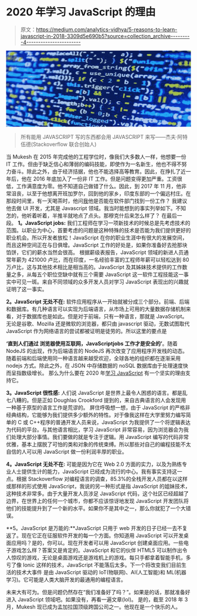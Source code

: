 # 2020 年学习 JavaScript 的理由

> 原文：<https://medium.com/analytics-vidhya/5-reasons-to-learn-javascript-in-2018-3309d5e690b5?source=collection_archive---------4----------------------->

![](img/997091274d1f0782634138f82f9ac95e.png)

> 所有能用 JAVASCRIPT 写的东西都会用 JAVASCRIPT 来写——杰夫·阿特伍德(Stackoverflow 联合创始人)

当 Mukesh 在 2015 年完成他的工程学位时，像我们大多数人一样，他想要一份 IT 工作。但由于缺乏信心和薄弱的编码技能，即使作为一名新生，他也不得不努力奋斗。除此之外，由于经济拮据，他也不能选择高等教育。因此，在挣扎了近一年后，他在 2016 年底加入了一份非 IT 工作。但是问题变得更加严重。工资很低，工作满意度为零。他不知道自己做错了什么。因此，到 2017 年 11 月，他非常沮丧，以至于他想离开班加罗尔，回到他的家乡，印度东部的一个偏远村庄。在那段时间里，有一天喝茶时，他问[我](http://imsatya.com)他是否能在软件部门找到一份工作？
我建议他去做 UI 开发，尤其是 Javascript 领域。我当时能想到的事实列举如下。不知怎的，他听着听着，半推半就地点了点头。那穆克什后来怎么样了？
在最后一段。
**1。JavaScript jobs:**
我们工程师在学习一项新技术的时候总是先考虑技术的范围。以职业为中心，首要考虑的问题是这种特殊的技术是否能为我们提供更好的职业机会。所以开发者放松！JavaScript 在你的职业生涯中有很大的发展空间，而且这种空间正在与日俱增。JavaScript 工作的好处是，如果你准备好去抢那块馅饼，它们的薪水当然会很高。
根据薪级表报告，JavaScript 领域的新进人员通常年薪为 421000 卢比，而在印度，一名经验丰富的工程师年薪可以轻松达到 80 万卢比，这与其他技术相比是相当高的。JavaScript 及其姊妹技术提供的工作数量之多，从每五个职位空缺中就有三个需要 JavaScript 这一软件工程技能这一事实中可见一斑。来自不同领域的众多开发人员对学习 JavaScript 表现出的兴趣就证明了这一事实。

**2。JavaScript 无处不在:**
软件应用程序从一开始就被分成三个部分。前端、后端和数据库。有几种语言可以实现为后端语言，从市场上可用的大量数据存储机制来看，对于数据库也是如此。但是对于前端，只有一种语言，那就是 JavaScript。无论是谷歌、Mozilla 还是微软的浏览器，都只由 javascript 驱动，无数试图取代 JavaScript 作为网络语言的尝试都被证明是徒劳的。所以这里的要点是

**‘直到人们通过
浏览器使用互联网，JavaScriptjobs 工作才是安全的’**。随着 NodeJS 的出现，作为后端语言的 NodeJS 再次改变了应用程序开发栈的动态。随着前端和后端使用同一种语言越来越受欢迎，全球各地的组织都在逐渐采用 nodejs 方式。除此之外，在 JSON 中存储数据的 noSQL 数据库由于处理速度快而呈指数级增长。
那么为什么要在 2020 年[学习 JavaScript](http://imsatya.com) 有一个坚实的理由支持它。

**3。JavaScript 很性感:**
人们说 JavaScript 是世界上最令人困惑的语言。都是乱七八糟的。但是正如 Doughlas Crookford 提到的，来自古典语言的人会发现用一种基于原型的语言工作是荒谬的。
屏住呼吸想一想，由于 JavaScript 的严格非经典结构，它能够为我们提供多少额外的特性。对于像我这样在大学里努力编写简单的 C 或 C++程序的普通开发人员来说，JavaScript 为我提供了一个将逻辑表达为代码的平台。与其他语言相比，学习 JavaScript 非常容易，因为浏览器会为我们处理大部分事情。我们要做的就是专注于逻辑。用 JavaScript 编写的代码非常优雅，基本上摆脱了可怕的类和对象的传统束缚。所以那些对自己的编程技能不太自信的人可以用 JavaScript 做一份利润丰厚的职业。

**4。JavaScript 无处不在:**
可能是因为它在 Web 2.0 方面的实力，以及为熟练专业人士提供生计的能力，JavaScript 已经成为流行的中心。我有事实支持这一点。根据 Stackoverflow 对编程语言的调查，85.3%的全栈开发人员都在以这样或那样的形式使用 JavaScript，我说的另一种形式是指 JavaScript 的姐妹技术，这种技术非常多。由于大量开发人员涉足 JavaScript 代码，这个社区已经超越了边界，在世界上的任何一个城市，你都不应该惊讶地发现 JavaScript 开发团队将他们的技能提升到了一个新的水平。如果你不是其中之一，那么你就犯了一个大错误。

**5。JavaScript 是万能的:**JavaScript 只用于 web 开发的日子已经一去不复返了。现在它正在征服软件开发的每一个方面。你知道用 JavaScript 可以开发桌面应用吗？是的，你可以。现在开发者可以用 JavaScript 创建桌面应用。一些电子游戏怎么样？答案又是肯定的。JavaScript 和它的伙伴 HTML5 可以制作出令人惊叹的游戏，无论是桌面游戏还是游戏机上的游戏。每只手都拿着智能手机，多亏了像 Ionic 这样的技术，JavaScript 不能落后太多。下一个将改变我们目前生活的技术大事件
是由 JavaScript 驱动的 IoT(物联网)、AI(人工智能)和 ML(机器学习)。它可能是人类大脑开发的最通用的编程语言。

未来大有可为。但是问题仍然存在“我们准备好了吗？”。如果是的话，那就准备好进入 JavaScript 领域吧。如果没有，再看一遍文章(lol)。
是的，截至 2018 年 3 月，Mukesh 现已成为孟加拉国顶级跨国公司之一。他现在是一个快乐的人。